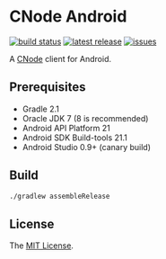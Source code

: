 CNode Android
==========

[![build status][travis-image]][travis-url] [![latest release][release-image]][release-url] [![issues][issues-image]][issues-url]

[travis-image]: https://img.shields.io/travis/xingrz/cnode-android.svg?style=flat-square
[travis-url]: https://travis-ci.org/xingrz/cnode-android
[release-image]: https://img.shields.io/github/release/xingrz/cnode-android.svg?style=flat-square
[release-url]: https://github.com/xingrz/cnode-android/releases/latest
[issues-image]: https://img.shields.io/github/issues/xingrz/cnode-android.svg?style=flat-square
[issues-url]: https://github.com/xingrz/cnode-android/issues

A [CNode](https://cnodejs.org) client for Android.


## Prerequisites

- Gradle 2.1
- Oracle JDK 7 (8 is recommended)
- Android API Platform 21
- Android SDK Build-tools 21.1
- Android Studio 0.9+ (canary build)


## Build

```sh
./gradlew assembleRelease
```


## License

The [MIT License](LICENSE).